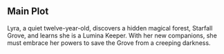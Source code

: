 ## Main Plot

Lyra, a quiet twelve-year-old, discovers a hidden magical forest, Starfall Grove, and learns she is a Lumina Keeper. With her new companions, she must embrace her powers to save the Grove from a creeping darkness.